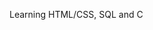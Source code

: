Learning HTML/CSS, SQL and C

<!---
samuelbck/samuelbck is a ✨ special ✨ repository because its `README.md` (this file) appears on your GitHub profile.
You can click the Preview link to take a look at your changes.
--->
